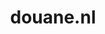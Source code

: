 ---
layout: post
title:  "douane.nl"
internal_url:  "/dutchgov/douane.nl.html"
categories: dutchgov
---